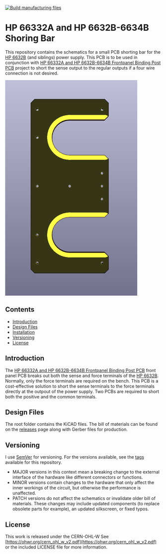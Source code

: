 [![Build manufacturing files](https://github.com/PatrickBaus/Owner-avatar-HP6632B_shorting_bar/actions/workflows/ci.yml/badge.svg)](https://github.com/PatrickBaus/Owner-avatar-HP6632B_shorting_bar/actions/workflows/ci.yml)
# HP 66332A and HP 6632B-6634B Shoring Bar
This repository contains the schematics for a small PCB shorting bar for the [HP 6632B](https://www.keysight.com/us/en/product/6632B/100-watt-system-power-supply-20v-5a.html) (and siblings) power supply. This PCB is to be used in conjunction with [HP 66332A and HP 6632B-6634B Frontpanel Binding Post PCB](https://github.com/PatrickBaus/HP6632B_binding_posts) project to short the sense output to the regular outputs if a four wire connection is not desired.

![Shorting bar PCB](images/board.png)

## Contents
- [Introduction](#introduction)
- [Design Files](#design-files)
- [Installation](#installation)
- [Versioning](#versioning)
- [License](#license)

## Introduction
The [HP 66332A and HP 6632B-6634B Frontpanel Binding Post PCB](https://github.com/PatrickBaus/HP6632B_binding_posts) front panel PCB breaks out both the sense and force terminals of the [HP 6632B](https://www.keysight.com/us/en/product/6632B/100-watt-system-power-supply-20v-5a.html). Normally, only the force terminals are required on the bench. This PCB is a cost-effective solution to short the sense terminals to the force terminals directly at the outpout of the power supply. Two PCBs are required to short both the positive and the common terminals.

## Design Files
The root folder contains the KiCAD files. The bill of materials can be found on the [releases](../../releases) page along with Gerber files for production.

## Versioning
I use [SemVer](http://semver.org/) for versioning. For the versions available, see the [tags](../../tags) available for this repository.

- MAJOR versions in this context mean a breaking change to the external interface of the hardware like different connectors or functions.
- MINOR versions contain changes to the hardware that only affect the inner workings of the circuit, but otherwise the performance is unaffected.
- PATCH versions do not affect the schematics or invalidate older bill of materials. These changes may include updated components (to replace obsolete parts for example), an updated silkscreen, or fixed typos.

## License
This work is released under the CERN-OHL-W
See [https://ohwr.org/cern_ohl_w_v2.pdf](https://ohwr.org/cern_ohl_w_v2.pdf) or the included LICENSE file for more information.
